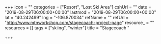 +++
Icon = ""
categories = ["Resort", "Lost Ski Area"]
cshUrl = ""
date = "2019-08-29T06:00:00+00:00"
lastmod = "2019-08-29T06:00:00+00:00"
lat = "40.242499"
lng = "-106.870034"
refName = ""
refUrl = "http://www.mtnworkshop.com/stagecoach-project-page"
resource_ = ""
resources = []
tags = ["skiing", "winter"]
title = "Stagecoach "

+++

